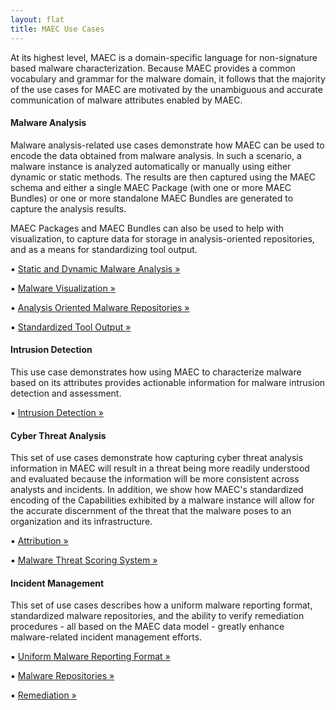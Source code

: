```yaml
---
layout: flat
title: MAEC Use Cases
---
```


At its highest level, MAEC is a domain-specific language for non-signature based malware characterization.  Because MAEC provides a common vocabulary and grammar for the malware domain, it follows that the majority of the use cases for MAEC are motivated by the unambiguous and accurate communication of malware attributes enabled by MAEC.  

<div class="row">
  <div class="col-md-6">
    <div class="well">
      <h4>Malware Analysis</h4>
      <p>Malware analysis-related use cases demonstrate how MAEC can be used to encode the data obtained from malware analysis.  In such a scenario, a malware instance is analyzed automatically or manually using either dynamic or static methods.  The results are then captured using the MAEC schema and either a single MAEC Package (with one or more MAEC Bundles) or one or more standalone MAEC Bundles are generated to capture the analysis results.  </p>
	  <p>MAEC Packages and MAEC Bundles can also be used to help with visualization, to capture data for storage in analysis-oriented repositories, and as a means for standardizing tool output.</p>
      ▪ <a class="btn btn-primary" href="malware_analysis/static_dynamic_malware_analysis">Static and Dynamic Malware Analysis »</a>
	  <p></p>
	  ▪ <a class="btn btn-primary" href="malware_analysis/malware_visualization">Malware Visualization »</a>
	  <p></p>
	  ▪ <a class="btn btn-primary" href="malware_analysis/analysis_oriented_malware_repositories">Analysis Oriented Malware Repositories »</a>
	  <p></p>
	  ▪ <a class="btn btn-primary" href="malware_analysis/standardized_tool_output">Standardized Tool Output »</a>
    </div>
  	<div class="well">
      <h4>Intrusion Detection</h4>
      <p>This use case demonstrates how using MAEC to characterize malware based on its attributes provides actionable information for malware intrusion detection and assessment.</p>
      ▪ <a class="btn btn-primary" href="intrusion_detection">Intrusion Detection »</a>
    </div>
  </div>
  <div class="col-md-6">
  	<div class="well">
      <h4>Cyber Threat Analysis</h4>
      <p>This set of use cases demonstrate how capturing cyber threat analysis information in MAEC will result in a threat being more readily understood and evaluated because the information will be more consistent across analysts and incidents.  In addition, we show how MAEC's standardized encoding of the Capabilities exhibited by a malware instance will allow for the accurate discernment of the threat that the malware poses to an organization and its infrastructure.</p>
	  ▪ <a class="btn btn-primary" href="cyber_threat_analysis/attribution">Attribution »</a>
	  <p></p>
      ▪ <a class="btn btn-primary" href="cyber_threat_analysis/malware_threat_scoring_system">Malware Threat Scoring System »</a>
    </div>
    <div class="well">
      <h4>Incident Management</h4>
      <p>This set of use cases describes how a uniform malware reporting format, standardized malware repositories, and the ability to verify remediation procedures - all based on the MAEC data model - greatly enhance malware-related incident management efforts.</p>
      ▪ <a class="btn btn-primary" href="incident_management/uniform_malware_reporting_format">Uniform Malware Reporting Format »</a>
	  <p></p>
	  ▪ <a class="btn btn-primary" href="incident_management/malware_repositories">Malware Repositories »</a>
	  <p></p>
	  ▪ <a class="btn btn-primary" href="incident_management/remediation">Remediation »</a>
    </div>
  </div>
</div>